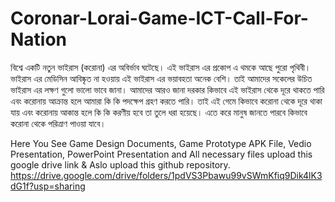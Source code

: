 # Coronar-Lorai-Game-ICT-Call-For-Nation
বিশ্বে একটি নতুন ভাইরাস (করোনা) এর অবির্ভাব ঘটেছে। এই ভাইরাস এর প্রকোপ এ থমকে আছে পুরো পৃথিবী। ভাইরাস এর মেডিসিন আবিষ্কৃত না হওয়ায় এই ভাইরাস এর ভয়াবহতা অনেক বেশি। তাই আমাদের সকেলের উচিত ভাইরাস এর লক্ষণ গুলো ভালো ভাবে জানা। আমাদের আরও জানা দরকার কিভাবে এই ভাইরাস থেকে দূরে থাকতে পারি এবং করোনায় আক্রান্ত হলে আমারা কি কি পদক্ষেপ গ্রহণ করতে পারি। তাই এই গেমে কিভাবে করোনা থেকে দূরে থাকা যায় এবং করোনায় আকান্ত হলে কি কি করণীয় হবে তা তুলে ধরা হয়েছে। এতে করে মানুষ জানতে পারবে কিভাবে করোনা থেকে পরিত্রাণ পাওয়া  যাবে। 

Here You See Game Design Documents, Game Prototype APK File, Vedio Presentation, PowerPoint Presentation and All necessary files upload this google drive link & Aslo upload this github repository.
https://drive.google.com/drive/folders/1pdVS3Pbawu99vSWmKfiq9Dik4lK3dG1f?usp=sharing

